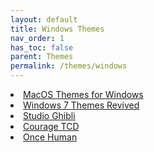 ```yaml
---
layout: default
title: Windows Themes
nav_order: 1
has_toc: false
parent: Themes
permalink: /themes/windows
---
```


<div class="card">
  <div class="container">
    <lu>
      <li class="text-delta"><a href="https://the-back-room.github.io/themes/windows/macos-themes-for-windows.md" target="_blank">MacOS Themes for Windows</a></li>
      <li class="text-delta"><a href="https://the-back-room.github.io/themes/windows/windows-seven-themes-revived.md" target="_blank">Windows 7 Themes Revived</a></li>
      <li class="text-delta"><a href="https://the-back-room.github.io/themes/windows/studio-ghibli.md" target="_blank">Studio Ghibli</a></li>
      <li class="text-delta"><a href="https://the-back-room.github.io/themes/windows/courage-tcd.md" target="_blank">Courage TCD</a></li>
      <li class="text-delta"><a href="https://the-back-room.github.io/themes/windows/once-human.md" target="_blank">Once Human</a></li>
    </lu>
  </div>
</div>